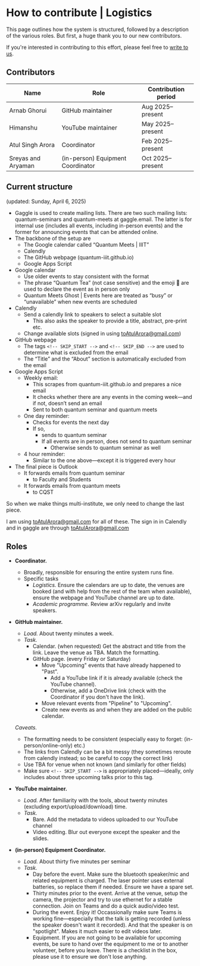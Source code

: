 # How to contribute | Logistics

This page outlines how the system is structured, followed by a description of the various roles. But first, a huge thank you to our new contributors. 

If you're interested in contributing to this effort, please feel free to [write to us](atul.singh.arora@gmail.com). 

## Contributors 

| Name | Role | Contribution period | 
| - | - | - |
| Arnab Ghorui | GitHub maintainer | Aug 2025–present | 
| Himanshu | YouTube maintainer | May 2025–present | 
| Atul Singh Arora | Coordinator | Feb 2025–present | 
| Sreyas and Aryaman | (in-person) Equipment Coordinator | Oct 2025–present |

## Current structure
(updated: Sunday, April 6, 2025)

* Gaggle is used to create mailing lists. There are two such mailing lists: quantum-seminars and quantum-meets at gaggle.email. The latter is for internal use (includes all events, including in-person events) and the former for announcing events that can be attended online.
* The backbone of the setup are 
    * The Google calendar called “Quantum Meets | IIIT”
    * Calendly
    * The GitHub webpage (quantum-iiit.github.io)
    * Google Apps Script
* Google calendar
    * Use older events to stay consistent with the format
    * The phrase “Quantum Tea” (not case sensitive) and the emoji 🏫 are used to declare the event as in person only
    * Quantum Meets Ghost | Events here are treated as “busy” or “unavailable” when new events are scheduled
* Calendly
    * Send a calendly link to speakers to select a suitable slot
       * This also asks the speaker to provide a title, abstract, pre-print etc.
    * Change available slots (signed in using toAtulArora@gmail.com)
* GitHub webpage
    * The tags ```<!-- SKIP_START -->``` and ```<!-- SKIP_END -->``` are used to determine what is excluded from the email
    * The “Title” and the “About” section is automatically excluded from the email
* Google Apps Script
    * Weekly email: 
        * This scrapes from quantum-iiit.github.io and prepares a nice email
        * It checks whether there are any events in the coming week—and if not, doesn’t send an email
        * Sent to both quantum seminar and quantum meets
    * One day reminder:
        * Checks for events the next day
        * If so, 
            * sends to quantum seminar
            * If all events are in person, does not send to quantum seminar
                * Otherwise sends to quantum seminar as well
    * 4 hour reminder:
        * Similar to the one above—except it is triggered every hour
* The final piece is Outlook
    * It forwards emails from quantum seminar
        * to Faculty and Students
    * It forwards emails from quantum meets
        * to CQST

So when we make things multi-institute, we only need to change the last piece.

I am using toAtulArora@gmail.com for all of these. The sign in in Calendly and in gaggle are through toAtulArora@gmail.com

## Roles

* **Coordinator.** 
   * Broadly, responsible for ensuring the entire system runs fine.
   * Specific tasks
      * *Logistics.* Ensure the calendars are up to date, the venues are booked (and with help from the rest of the team when available), ensure the webpage and YouTube channel are up to date.
      * *Academic programme.* Review arXiv regularly and invite speakers.
* **GitHub maintainer.**
  * *Load.* About twenty minutes a week.
  * *Task.*
    * Calendar. (when requested) Get the abstract and title from the link. Leave the venue as TBA. Match the formatting.
    * GitHub page. (every Friday or Saturday)
       * Move "Upcoming" events that have already happened to "Past".
          * Add a YouTube link if it is already available (check the YouTube channel).
          * Otherwise, add a OneDrive link (check with the Coordinator if you don't have the link).
       * Move relevant events from "Pipeline" to "Upcoming".
       * Create new events as and when they are added on the public calendar.

   *Caveats.*
    * The formatting needs to be consistent (especially easy to forget: (in-person/online-only) etc.)
    * The links from Calendly can be a bit messy (they sometimes reroute from calendly instead; so be careful to copy the correct link)
    * Use TBA for venue when not known (and similarly for other fields)
    * Make sure ```<!-- SKIP_START -->``` is appropriately placed—ideally, only includes about three upcoming talks prior to this tag. 

* **YouTube maintainer.** 
  * *Load.* After familiarity with the tools, about twenty minutes (excluding export/upload/download) time.
  * *Task.*
     * Bare. Add the metadata to videos uploaded to our YouTube channel 
     * Video editing. Blur out everyone except the speaker and the slides. 
 
* **(in-person) Equipment Coordinator.**
  * *Load.* About thirty five minutes per seminar
  * *Task.*
     * Day before the event. Make sure the bluetooth speaker/mic and related equipment is charged. The laser pointer uses external batteries, so replace them if needed. Ensure we have a spare set.
     * Thirty minutes prior to the event. Arrive at the venue, setup the camera, the projector and try to use ethernet for a stable connection. Join on Teams and do a quick audio/video test.
     * During the event. Enjoy it! Occassionally make sure Teams is working fine—especially that the talk is getting recorded (unless the speaker doesn't want it recorded). And that the speaker is on "spotlight". Makes it much easier to edit videos later.
     * Equipment. If you are not going to be available for upcoming events, be sure to hand over the equipment to me or to another volunteer, before you leave. There is a checklist in the box, please use it to ensure we don't lose anything. 
